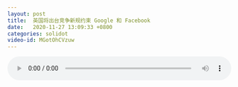 ```yaml
---
layout: post
title:  英国将出台竞争新规约束 Google 和 Facebook
date:   2020-11-27 13:09:33 +0800
categories: solidot
video-id: MGotOhCVzuw
---
```


<audio id="youtube" style="width: 100%;" video-id="MGotOhCVzuw" controls></audio>

<script async type="text/javascript" src="/audio.js"></script>

